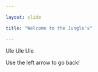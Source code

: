 ```yaml
---

layout: slide

title: "Welcome to the Jungle's"

---
```

Ule Ule Ule

Use the left arrow to go back!

